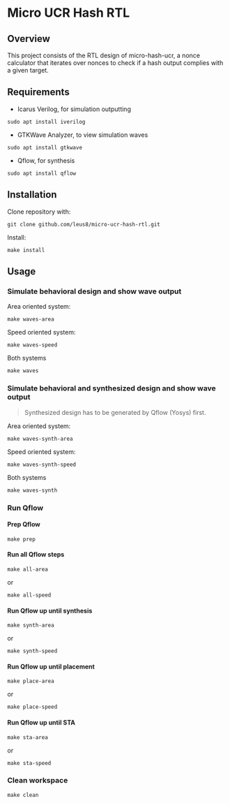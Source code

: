 # Micro UCR Hash RTL

## Overview
This project consists of the RTL design of micro-hash-ucr, a nonce calculator that iterates over nonces to check if a hash output complies with a given target.

## Requirements
* Icarus Verilog, for simulation outputting
```
sudo apt install iverilog
```
* GTKWave Analyzer, to view simulation waves
```
sudo apt install gtkwave
```
* Qflow, for synthesis
```
sudo apt install qflow
```

## Installation
Clone repository with:
```
git clone github.com/leus8/micro-ucr-hash-rtl.git
```
Install:
```
make install
```
## Usage
### Simulate behavioral design and show wave output
Area oriented system:
```
make waves-area
```
Speed oriented system:
```
make waves-speed
```
Both systems
```
make waves
```
### Simulate behavioral and synthesized design and show wave output

> Synthesized design has to be generated by Qflow (Yosys) first.

Area oriented system:
```
make waves-synth-area
```
Speed oriented system:
```
make waves-synth-speed
```
Both systems
```
make waves-synth
```
### Run Qflow
#### Prep Qflow
```
make prep
```
#### Run all Qflow steps
```
make all-area
```
or
```
make all-speed
```
#### Run Qflow up until synthesis
```
make synth-area
```
or
```
make synth-speed
```
#### Run Qflow up until placement
```
make place-area
```
or
```
make place-speed
```
#### Run Qflow up until STA
```
make sta-area
```
or
```
make sta-speed
```
### Clean workspace
```
make clean
```